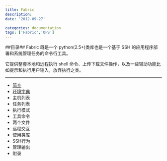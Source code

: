 ```yaml
---
title: Fabric 
description:
date: '2012-09-27'

categories: documentation
tags: ['Fabric','OPS']
---
```


##目录##
Fabric 既是一个 python(2.5+)类库也是一个基于 SSH 的应用程序部署和系统管理任务的命令行工具。

它提供整套本地和远程执行 shell 命令、上传下载文件操作，以及一些辅助功能比如提示和执行用户输入，放弃执行之类。

* * *

+ [简介](http://paperplane.ruhoh.com/fabric/fabric%E7%B3%BB%E5%88%97%E4%B9%8B%E7%AE%80%E4%BB%8B/)
+ [环境字典](http://paperplane.ruhoh.com/fabric/fabric%E7%B3%BB%E5%88%97%E4%B9%8B%E7%8E%AF%E5%A2%83%E5%AD%97%E5%85%B8/)
+ 主机列表
+ 任务列表
+ 执行模式
+ 工具命令
+ 两个文件
+ 远程交互
+ 使用类库
+ SSH行为
+ 管理输出
+ 附录
